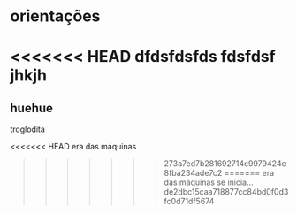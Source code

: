 # orientações 
<<<<<<< HEAD
dfdsfdsfds
fdsfdsf
jhkjh
=======
## huehue















troglodita

<<<<<<< HEAD
era das máquinas
>>>>>>> 273a7ed7b281692714c9979424e8fba234ade7c2
=======
era das máquinas se inicia...
>>>>>>> de2dbc15caa718877cc84bd0f0d3fc0d71df5674
